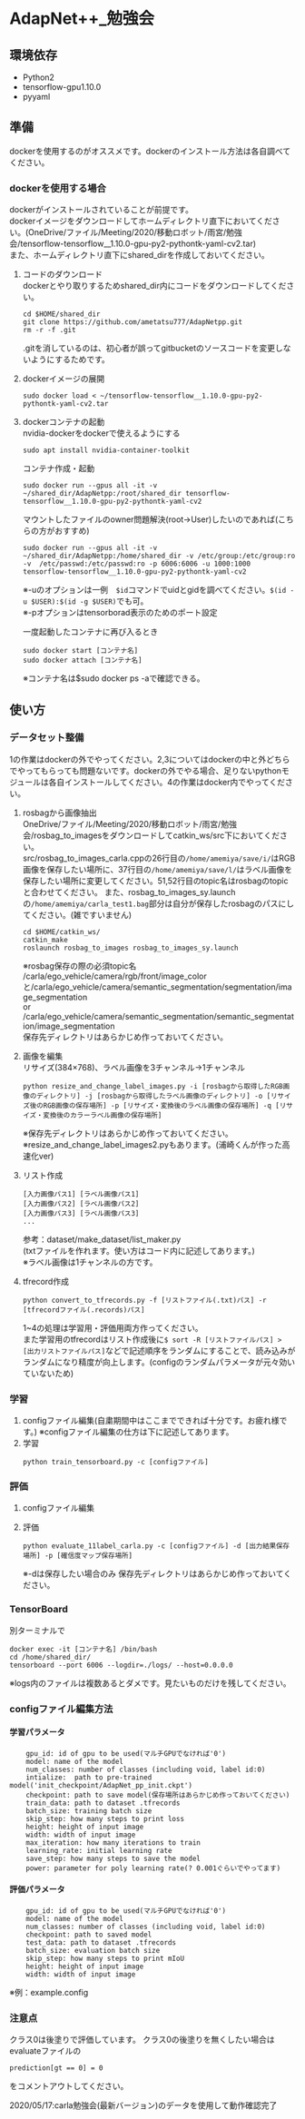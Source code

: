 # AdapNet++_勉強会


## 環境依存
* Python2
* tensorflow-gpu1.10.0
* pyyaml


## 準備
dockerを使用するのがオススメです。dockerのインストール方法は各自調べてください。
### dockerを使用する場合
dockerがインストールされていることが前提です。  
dockerイメージをダウンロードしてホームディレクトリ直下においてください。(OneDrive/ファイル/Meeting/2020/移動ロボット/雨宮/勉強会/tensorflow-tensorflow__1.10.0-gpu-py2-pythontk-yaml-cv2.tar)  
また、ホームディレクトリ直下にshared_dirを作成しておいてください。  
	
1. コードのダウンロード  
	dockerとやり取りするためshared_dir内にコードをダウンロードしてください。
	```
	cd $HOME/shared_dir
	git clone https://github.com/ametatsu777/AdapNetpp.git
	rm -r -f .git
	```
	.gitを消しているのは、初心者が誤ってgitbucketのソースコードを変更しないようにするためです。  

2. dockerイメージの展開  
	```
	sudo docker load < ~/tensorflow-tensorflow__1.10.0-gpu-py2-pythontk-yaml-cv2.tar
	```
3. dockerコンテナの起動  
	nvidia-dockerをdockerで使えるようにする
	```
	sudo apt install nvidia-container-toolkit
	```
	コンテナ作成・起動  
	```
	sudo docker run --gpus all -it -v ~/shared_dir/AdapNetpp:/root/shared_dir tensorflow-tensorflow__1.10.0-gpu-py2-pythontk-yaml-cv2
	```
	マウントしたファイルのowner問題解決(root→User)したいのであれば(こちらの方がおすすめ)  
	```
	sudo docker run --gpus all -it -v ~/shared_dir/AdapNetpp:/home/shared_dir -v /etc/group:/etc/group:ro -v  /etc/passwd:/etc/passwd:ro -p 6006:6006 -u 1000:1000 tensorflow-tensorflow__1.10.0-gpu-py2-pythontk-yaml-cv2
	```
	※-uのオプションは一例　`$id`コマンドでuidとgidを調べてください。`$(id -u $USER):$(id -g $USER)`でも可。  
	※-pオプションはtensorborad表示のためのポート設定

	一度起動したコンテナに再び入るとき  
	```
	sudo docker start [コンテナ名]
	sudo docker attach [コンテナ名]
	```
	※コンテナ名は$sudo docker ps -aで確認できる。  

## 使い方

### データセット整備  
1の作業はdockerの外でやってください。2,3についてはdockerの中と外どちらでやってもらっても問題ないです。dockerの外でやる場合、足りないpythonモジュールは各自インストールしてください。4の作業はdocker内でやってください。  
1. rosbagから画像抽出  
	OneDrive/ファイル/Meeting/2020/移動ロボット/雨宮/勉強会/rosbag_to_imagesをダウンロードしてcatkin_ws/src下においてください。  
	src/rosbag_to_images_carla.cppの26行目の`/home/amemiya/save/i/`はRGB画像を保存したい場所に、37行目の`/home/amemiya/save/l/`はラベル画像を保存したい場所に変更してください。51,52行目のtopic名はrosbagのtopicと合わせてください。
	また、rosbag_to_images_sy.launchの`/home/amemiya/carla_test1.bag`部分は自分が保存したrosbagのパスにしてください。(雑ですいません)  
	```
	cd $HOME/catkin_ws/
	catkin_make
	roslaunch rosbag_to_images rosbag_to_images_sy.launch
	```
	※rosbag保存の際の必須topic名  
	  /carla/ego_vehicle/camera/rgb/front/image_colorと/carla/ego_vehicle/camera/semantic_segmentation/segmentation/image_segmentation  
	or  /carla/ego_vehicle/camera/semantic_segmentation/semantic_segmentation/image_segmentation  
	保存先ディレクトリはあらかじめ作っておいてください。
	
2. 画像を編集  
	リサイズ(384×768)、ラベル画像を3チャンネル→1チャンネル
	```
	python resize_and_change_label_images.py -i [rosbagから取得したRGB画像のディレクトリ] -j [rosbagから取得したラベル画像のディレクトリ] -o [リサイズ後のRGB画像の保存場所] -p [リサイズ・変換後のラベル画像の保存場所] -q [リサイズ・変換後のカラーラベル画像の保存場所]
	```
	※保存先ディレクトリはあらかじめ作っておいてください。  
	※resize_and_change_label_images2.pyもあります。(浦崎くんが作った高速化ver)
3. リスト作成

	```
	[入力画像パス1] [ラベル画像パス1]
	[入力画像パス2] [ラベル画像パス2]
	[入力画像パス3] [ラベル画像パス3]
	...

	```
	参考：dataset/make_dataset/list_maker.py  
	   (txtファイルを作れます。使い方はコード内に記述してあります。)  
	※ラベル画像は1チャンネルの方です。
4. tfrecord作成
	```
	python convert_to_tfrecords.py -f [リストファイル(.txt)パス] -r [tfrecordファイル(.records)パス]
	```
	1~4の処理は学習用・評価用両方作ってください。  
	また学習用のtfrecordはリスト作成後に`$ sort -R [リストファイルパス] > [出力リストファイルパス]`などで記述順序をランダムにすることで、読み込みがランダムになり精度が向上します。(configのランダムパラメータが元々効いていないため)


### 学習
1. configファイル編集(自粛期間中はここまでできれば十分です。お疲れ様です。)
	※configファイル編集の仕方は下に記述してあります。
2. 学習
	```
	python train_tensorboard.py -c [configファイル]
	```

### 評価
1. configファイル編集
2. 評価  
	```
	python evaluate_11label_carla.py -c [configファイル] -d [出力結果保存場所] -p [確信度マップ保存場所]
	```
	
	※-dは保存したい場合のみ  保存先ディレクトリはあらかじめ作っておいてください。
	
### TensorBoard
別ターミナルで
```
docker exec -it [コンテナ名] /bin/bash
cd /home/shared_dir/
tensorboard --port 6006 --logdir=./logs/ --host=0.0.0.0
```
※logs内のファイルは複数あるとダメです。見たいものだけを残してください。

### configファイル編集方法
#### 学習パラメータ
```
    gpu_id: id of gpu to be used(マルチGPUでなければ'0')
    model: name of the model
    num_classes: number of classes (including void, label id:0)
    intialize:  path to pre-trained model('init_checkpoint/AdapNet_pp_init.ckpt')
    checkpoint: path to save model(保存場所はあらかじめ作っておいてください)
    train_data: path to dataset .tfrecords
    batch_size: training batch size
    skip_step: how many steps to print loss 
    height: height of input image
    width: width of input image
    max_iteration: how many iterations to train
    learning_rate: initial learning rate
    save_step: how many steps to save the model
    power: parameter for poly learning rate(? 0.001ぐらいでやってます)
```

#### 評価パラメータ
```
    gpu_id: id of gpu to be used(マルチGPUでなければ'0')
    model: name of the model
    num_classes: number of classes (including void, label id:0)
    checkpoint: path to saved model
    test_data: path to dataset .tfrecords
    batch_size: evaluation batch size
    skip_step: how many steps to print mIoU
    height: height of input image
    width: width of input image
```
※例：example.config

### 注意点
クラス0は後塗りで評価しています。
クラス0の後塗りを無くしたい場合はevaluateファイルの
```
prediction[gt == 0] = 0
```
をコメントアウトしてください。
  
  
2020/05/17:carla勉強会(最新バージョン)のデータを使用して動作確認完了
